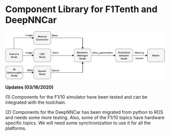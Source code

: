 # Component Library for F1Tenth and DeepNNCar

![Block Diagram](https://github.com/pmusau17/AAF1Tenth/blob/master/images/block2.png)

**Updates (03/16/2020)**

(1) Components for the F1/10 simulator have been tested and can be integrated with the toolchain.

(2) Components for the DeepNNCar has been migrated from python to ROS and needs some more testing. Also, some of the F1/10 topics have hardware specific topics. We will need some synchronization to use it for all the platforms.
